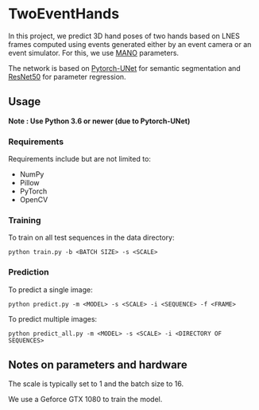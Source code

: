# TwoEventHands

In this project, we predict 3D hand poses of two hands based on LNES frames computed using events generated either by an event camera or an event simulator.
For this, we use [MANO](https://mano.is.tue.mpg.de/) parameters.

The network is based on [Pytorch-UNet](https://github.com/milesial/Pytorch-UNet) for semantic segmentation and [ResNet50](https://github.com/pytorch/vision/blob/master/torchvision/models/resnet.py) for parameter regression.

## Usage
**Note : Use Python 3.6 or newer (due to Pytorch-UNet)**

### Requirements
Requirements include but are not limited to:
* NumPy
* Pillow
* PyTorch
* OpenCV

### Training
To train on all test sequences in the data directory:

`python train.py -b <BATCH SIZE> -s <SCALE>`

### Prediction
To predict a single image:

`python predict.py -m <MODEL> -s <SCALE> -i <SEQUENCE> -f <FRAME>`

To predict multiple images:

`python predict_all.py -m <MODEL> -s <SCALE> -i <DIRECTORY OF SEQUENCES>`

## Notes on parameters and hardware

The scale is typically set to 1 and the batch size to 16.

We use a Geforce GTX 1080 to train the model.
